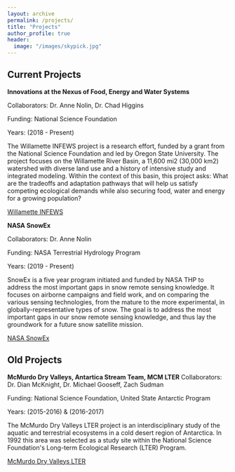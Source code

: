 ```yaml
---
layout: archive
permalink: /projects/
title: "Projects"
author_profile: true
header:
  image: "/images/skypick.jpg"
---
```


## Current Projects

**Innovations at the Nexus of Food, Energy and Water Systems**

Collaborators: Dr. Anne Nolin, Dr. Chad Higgins

Funding: National Science Foundation

Years: (2018 - Present)

The Willamette INFEWS project is a research effort, funded by a grant from the National Science Foundation and led by Oregon State University.  The project focuses on the Willamette River Basin, a 11,600 mi2 (30,000 km2) watershed with diverse land use and a history of intensive study and integrated modeling.  Within the context of this basin, this project asks: What are the tradeoffs and adaptation pathways that will help us satisfy competing ecological demands while also securing food, water and energy for a growing population?

[Willamette INFEWS](infews.org)

**NASA SnowEx**

Collaborators: Dr. Anne Nolin

Funding: NASA Terrestrial Hydrology Program

Years: (2019 - Present)

SnowEx is a five year program initiated and funded by NASA THP to address the most important gaps in snow remote sensing knowledge. It focuses on airborne campaigns and field work, and on comparing the various sensing technologies, from the mature to the more experimental, in globally-representative types of snow. The goal is to address the most important gaps in our snow remote sensing knowledge, and thus lay the groundwork for a future snow satellite mission.

[NASA SnowEx](https://snow.nasa.gov/campaigns/snowex)

## Old Projects

**McMurdo Dry Valleys, Antartica Stream Team, MCM LTER**
Collaborators: Dr. Dian McKnight, Dr. Michael Gooseff, Zach Sudman

Funding: National Science Foundation, United State Antarctic Program

Years: (2015-2016) & (2016-2017)

The McMurdo Dry Valleys LTER project is an interdisciplinary study of the aquatic and terrestrial ecosystems in a cold desert region of Antarctica. In 1992 this area was selected as a study site within the National Science Foundation's Long-term Ecological Research (LTER) Program.

[McMurdo Dry Valleys LTER](http://mcm.lternet.edu/)
